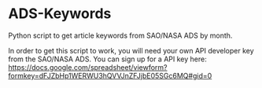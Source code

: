 ADS-Keywords
============

Python script to get article keywords from SAO/NASA ADS by month.

In order to get this script to work, you will need your own API developer key from the SAO/NASA ADS.  You can sign up for a API key here:
https://docs.google.com/spreadsheet/viewform?formkey=dFJZbHp1WERWU3hQVVJnZFJjbE05SGc6MQ#gid=0
